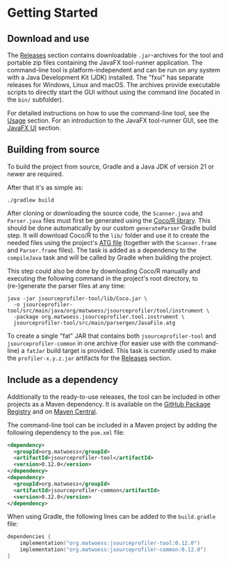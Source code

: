 # Getting Started

## Download and use
The [Releases](https://github.com/matwoess/jsourceprofiler/releases/) section contains downloadable `.jar`-archives for the tool and portable zip files containing the 
JavaFX tool-runner application. The command-line tool is platform-independent and can be run on any system with a 
Java Development Kit (JDK) installed.
The "fxui" has separate releases for Windows, Linux and macOS.
The archives provide executable scripts to directly start the GUI without using the command line 
(located in the `bin/` subfolder).

For detailed instructions on how to use the command-line tool, see the [Usage](usage.md) section.
For an introduction to the JavaFX tool-runner GUI, see the [JavaFX UI](fxui.md) section.

## Building from source
To build the project from source, Gradle and a Java JDK of version 21 or newer are required.

After that it's as simple as:
```shell
./gradlew build
```

After cloning or downloading the source code, the `Scanner.java` and `Parser.java` files must first
be generated using the [Coco/R library](https://ssw.jku.at/Research/Projects/Coco/Java/Coco.jar).
This should be done automatically by our custom `generateParser` Gradle build step.
It will download Coco/R to the `lib/` folder and use it to create the needed files using the project's
[ATG file](https://github.com/matwoess/jsourceprofiler/tree/main/jsourceprofiler-tool/src/main/parsergen/JavaFile.atg) 
(together with the `Scanner.frame` and `Parser.frame` files). 
The task is added as a dependency to the `compileJava` task and will be called by Gradle when building the project.

This step could also be done by downloading Coco/R manually and executing the following command in the
project's root directory, to (re-)generate the parser files at any time:

```shell
java -jar jsourceprofiler-tool/lib/Coco.jar \
  -o jsourceprofiler-tool/src/main/java/org/matwoess/jsourceprofiler/tool/instrument \
  -package org.matwoess.jsourceprofiler.tool.instrument \
  jsourceprofiler-tool/src/main/parsergen/JavaFile.atg 
```

To create a single "fat" JAR that contains both `jsourceprofiler-tool` and `jsourceprofiler-common` in one archive
(for easier use with the command-line) a `fatJar` build target is provided.
This task is currently used to make the `profiler-x.y.z.jar` artifacts for the [Releases](https://github.com/matwoess/jsourceprofiler/releases/) section.

## Include as a dependency

Additionally to the ready-to-use releases, the tool can be included in other projects as a Maven dependency.
It is available on the [GitHub Package Registry](https://github.com/matwoess?tab=packages&repo_name=jsourceprofiler) 
and on [Maven Central](https://central.sonatype.com/search?q=jsourceprofiler&namespace=org.matwoess).

The command-line tool can be included in a Maven project by adding the following dependency to the `pom.xml` file:

```xml
<dependency>
  <groupId>org.matwoess</groupId>
  <artifactId>jsourceprofiler-tool</artifactId>
  <version>0.12.0</version>
</dependency>
<dependency>
  <groupId>org.matwoess</groupId>
  <artifactId>jsourceprofiler-common</artifactId>
  <version>0.12.0</version>
</dependency>
```

When using Gradle, the following lines can be added to the `build.gradle` file:

```kotlin
dependencies {
    implementation("org.matwoess:jsourceprofiler-tool:0.12.0")
    implementation("org.matwoess:jsourceprofiler-common:0.12.0")
}
```